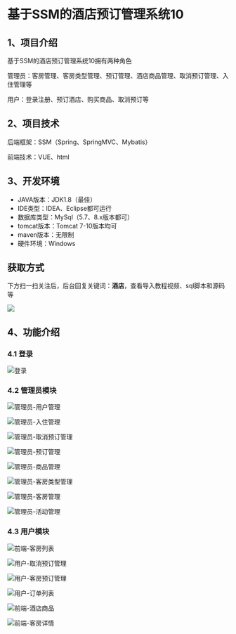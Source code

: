 # 基于SSM的酒店预订管理系统10



## 1、项目介绍

基于SSM的酒店预订管理系统10拥有两种角色

管理员：客房管理、客房类型管理、预订管理、酒店商品管理、取消预订管理、入住管理等

用户：登录注册、预订酒店、购买商品、取消预订等

## 2、项目技术

后端框架：SSM（Spring、SpringMVC、Mybatis）

前端技术：VUE、html

## 3、开发环境

- JAVA版本：JDK1.8（最佳）
- IDE类型：IDEA、Eclipse都可运行
- 数据库类型：MySql（5.7、8.x版本都可） 
- tomcat版本：Tomcat 7-10版本均可
- maven版本：无限制
- 硬件环境：Windows

## 获取方式

下方扫一扫关注后，后台回复关键词：**酒店**，查看导入教程视频、sql脚本和源码等

 ![](https://www.codeshop.fun/Typora-Images/202205281253739.png)

## 4、功能介绍

### 4.1 登录

![登录](https://www.codeshop.fun/Typora-Images/202402052304139.jpg)

### 4.2 管理员模块

![管理员-用户管理](https://www.codeshop.fun/Typora-Images/202402052304248.jpg)

![管理员-入住管理](https://www.codeshop.fun/Typora-Images/202402052304275.jpg)

![管理员-取消预订管理](https://www.codeshop.fun/Typora-Images/202402052304298.jpg)

![管理员-预订管理](https://www.codeshop.fun/Typora-Images/202402052304261.jpg)

![管理员-商品管理](https://www.codeshop.fun/Typora-Images/202402052304289.jpg)

![管理员-客房类型管理](https://www.codeshop.fun/Typora-Images/202402052304315.jpg)

![管理员-客房管理](https://www.codeshop.fun/Typora-Images/202402052304761.jpg)

![管理员-活动管理](https://www.codeshop.fun/Typora-Images/202402052304851.jpg)

### 4.3 用户模块

![前端-客房列表](https://www.codeshop.fun/Typora-Images/202402052304186.jpg)

![用户-取消预订管理](https://www.codeshop.fun/Typora-Images/202402052304115.jpg)

![用户-客房预订管理](https://www.codeshop.fun/Typora-Images/202402052304171.jpg)

![用户-订单列表](https://www.codeshop.fun/Typora-Images/202402052304153.jpg)

![前端-酒店商品](https://www.codeshop.fun/Typora-Images/202402052304136.jpg)

![前端-客房详情](https://www.codeshop.fun/Typora-Images/202402052304220.jpg)





